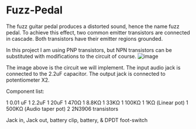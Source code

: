 # Fuzz-Pedal

The fuzz guitar pedal produces a distorted sound, hence the name fuzz pedal. To achieve this effect, two common emitter transistors are connected in cascade. Both transistors have their emitter regions grounded. 

In this project I am using PNP transistors, but NPN transistors can be substituted with modifications to the circuit of course.
![image](https://github.com/ammar3443/Fuzz-Pedal/assets/124750847/a47b5674-1996-4f28-808b-7f83e8872f62)

The image above is the circuit we will implement. The input audio jack is connected to the 2.2uF capacitor. The output jack is connected to potentiometer X2.

Component list:

1       0.01 uF
1       2.2uF
1       20uF
1       470Ω
1       8.8KΩ
1       33KΩ
1       100KΩ
1       1KΩ (Linear pot)
1       500KΩ (Audio taper pot)
2       2N3906 transistors

Jack in, Jack out, battery clip, battery, & DPDT foot-switch
